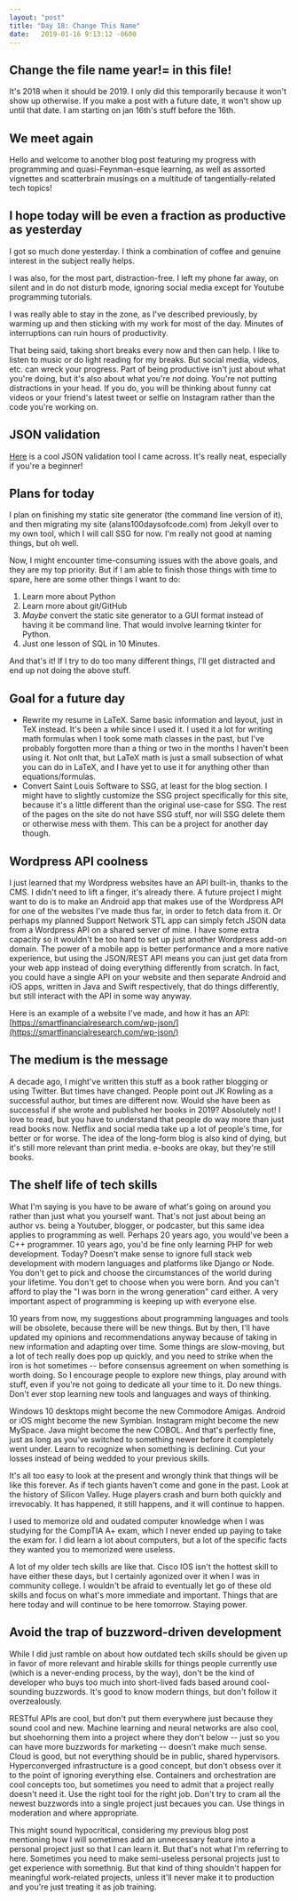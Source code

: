 ```yaml
---
layout: "post"
title: "Day 18: Change This Name"
date:   2019-01-16 9:13:12 -0600
---
```


## Change the file name year!= in this file!

It's 2018 when it should be 2019. I only did this temporarily because it won't show up otherwise. If you make a post with a future date, it won't show up until that date. I am starting on jan 16th's stuff before the 16th.

## We meet again

Hello and welcome to another blog post featuring my progress with programming and quasi-Feynman-esque learning, as well as assorted vignettes and scatterbrain musings on a multitude of tangentially-related tech topics!

## I hope today will be even a fraction as productive as yesterday

I got so much done yesterday. I think a combination of coffee and genuine interest in the subject really helps.

I was also, for the most part, distraction-free. I left my phone far away, on silent and in do not disturb mode, ignoring social media except for Youtube programming tutorials. 

I was really able to stay in the zone, as I've described previously, by warming up and then sticking with my work for most of the day. Minutes of interruptions can ruin hours of productivity.

That being said, taking short breaks every now and then can help. I like to listen to music or do light reading for my breaks. But social media, videos, etc. can wreck your progress. Part of being productive isn't just about what you're doing, but it's also about what you're *not* doing. You're not putting distractions in your head. If you do, you will be thinking about funny cat videos or your friend's latest tweet or selfie on Instagram rather than the code you're working on. 

## JSON validation

[Here](https://jsonlint.com/) is a cool JSON validation tool I came across. It's really neat, especially if you're a beginner!

## Plans for today

I plan on finishing my static site generator (the command line version of it), and then migrating my site (alans100daysofcode.com) from Jekyll over to my own tool, which I will call SSG for now. I'm really not good at naming things, but oh well. 

Now, I might encounter time-consuming issues with the above goals, and they are my top priority. But if I am able to finish those things with time to spare, here are some other things I want to do:

1. Learn more about Python
2. Learn more about git/GitHub
3. *Maybe* convert the static site generator to a GUI format instead of having it be command line. That would involve learning tkinter for Python.
4. Just one lesson of SQL in 10 Minutes.

And that's it! If I try to do too many different things, I'll get distracted and end up not doing the above stuff.

## Goal for a future day

- Rewrite my resume in LaTeX. Same basic information and layout, just in TeX instead. It's been a while since I used it. I used it a lot for writing math formulas when I took some math classes in the past, but I've probably forgotten more than a thing or two in the months I haven't been using it. Not onlt that, but LaTeX math is just a small subsection of what you can do in LaTeX, and I have yet to use it for anything other than equations/formulas.
- Convert Saint Louis Software to SSG, at least for the blog section. I might have to slightly customize the SSG project specifically for this site, because it's a little different than the original use-case for SSG. The rest of the pages on the site do not have SSG stuff, nor will SSG delete them or otherwise mess with them. This can be a project for another day though.


## Wordpress API coolness

I just learned that my Wordpress websites have an API built-in, thanks to the CMS. I didn't need to lift a finger, it's already there. A future project I might want to do is to make an Android app that makes use of the Wordpress API for one of the websites I've made thus far, in order to fetch data from it. Or perhaps my planned Support Network STL app can simply fetch JSON data from a Wordpress API on a shared server of mine. I have some extra capacity so it wouldn't be too hard to set up just another Wordpress add-on domain. The power of a mobile app is better performance and a more native experience, but using the JSON/REST API means you can just get data from your web app instead of doing everything differently from scratch. In fact, you could have a single API on your website and then separate Android and iOS apps, written in Java and Swift respectively, that do things differently, but still interact with the API in some way anyway.

Here is an example of a website I've made, and how it has an API:
[https://smartfinancialresearch.com/wp-json/](https://smartfinancialresearch.com/wp-json/)


## The medium is the message

A decade ago, I might've written this stuff as a book rather blogging or using Twitter. But times have changed. People point out JK Rowling as a successful author, but times are different now. Would she have been as successful if she wrote and published her books in 2019? Absolutely not! I love to read, but you have to understand that people do way more than just read books now. Netflix and social media take up a lot of people's time, for better or for worse. The idea of the long-form blog is also kind of dying, but it's still more relevant than print media. e-books are okay, but they're still books. 

## The shelf life of tech skills

What I'm saying is you have to be aware of what's going on around you rather than just what you yourself want. That's not just about being an author vs. being a Youtuber, blogger, or podcaster, but this same idea applies to programming as well. Perhaps 20 years ago, you would've been a C++ programmer. 10 years ago, you'd be fine only learning PHP for web development. Today? Doesn't make sense to ignore full stack web development with modern languages and platforms like Django or Node. You don't get to pick and choose the circumstances of the world during your lifetime. You don't get to choose when you were born. And you can't afford to play the "I was born in the wrong generation" card either. A very important aspect of programming is keeping up with everyone else.

10 years from now, my suggestions about programming languages and tools will be obsolete, because there will be new things. But by then, I'll have updated my opinions and recommendations anyway because of taking in new information and adapting over time. Some things are slow-moving, but a lot of tech really does pop up quickly, and you need to strike when the iron is hot sometimes -- before consensus agreement on when something is worth doing. So I encourage people to explore new things, play around with stuff, even if you're not going to dedicate all your time to it. Do new things. Don't ever stop learning new tools and languages and ways of thinking.

Windows 10 desktops might become the new Commodore Amigas. Android or iOS might become the new Symbian. Instagram might become the new MySpace. Java might become the new COBOL. And that's perfectly fine, just as long as you've switched to something newer before it completely went under. Learn to recognize when something is declining. Cut your losses instead of being wedded to your previous skills. 

It's all too easy to look at the present and wrongly think that things will be like this forever. As if tech giants haven't come and gone in the past. Look at the history of Silicon Valley. Huge players crash and burn both quickly and irrevocably. It has happened, it still happens, and it will continue to happen. 

I used to memorize old and oudated computer knowledge when I was studying for the CompTIA A+ exam, which I never ended up paying to take the exam for. I did learn a lot about computers, but a lot of the specific facts they wanted you to memorized were useless. 

A lot of my older tech skills are like that. Cisco IOS isn't the hottest skill to have either these days, but I certainly agonized over it when I was in community college. I wouldn't be afraid to eventually let go of these old skills and focus on what's more immediate and important. Things that are here today and will continue to be here tomorrow. Staying power. 

## Avoid the trap of buzzword-driven development

While I did just ramble on about how outdated tech skills should be given up in favor of more relevant and hirable skills for things people currently use (which is a never-ending process, by the way), don't be the kind of developer who buys too much into short-lived fads based around cool-sounding buzzwords. It's good to know modern things, but don't follow it overzealously. 

RESTful APIs are cool, but don't put them everywhere just because they sound cool and new. Machine learning and neural networks are also cool, but shoehorning them into a project where they don't below -- just so you can have more buzzwords for marketing -- doesn't make much sense. Cloud is good, but not everything should be in public, shared hypervisors. Hyperconverged infrastructure is a good concept, but don't obsess over it to the point of ignoring everything else. Containers and orchestration are cool concepts too, but sometimes you need to admit that a project really doesn't need it. Use the right tool for the right job. Don't try to cram all the newest buzzwords into a single project just becaues you can. Use things in moderation and where appropriate.

This might sound hypocritical, considering my previous blog post mentioning how I will sometimes add an unnecessary feature into a personal project just so that I can learn it. But that's not what I'm referring to here. Sometimes you need to make semi-useless personal projects just to get experience with somethnig. But that kind of thing shouldn't happen for meaningful work-related projects, unless it'll never make it to production and you're just treating it as job training.

